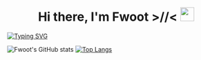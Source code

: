 <h1 align="center">Hi there, I'm Fwoot >//< </a> 
<img src="https://github.com/blackcater/blackcater/raw/main/images/Hi.gif" height="32"/></h1>

[![Typing SVG](https://readme-typing-svg.herokuapp.com?color=%2336BCF7&lines=The+cutest+developer+>\\<)](https://git.io/typing-svg)

![Fwoot's GitHub stats](https://github-readme-stats.vercel.app/api?username=BestFloot&show_icons=true&theme=radical&count_private=true&bg_color=000000&title_color=e370eb&text_color=ffffff&border_color=e370eb&icon_color=e370eb&card_width=500)
[![Top Langs](https://github-readme-stats.vercel.app/api/top-langs/?username=BestFloot&hide_progress=false&theme=dark&count_private=true&layout=compact&bg_color=000000&title_color=e370eb&icon_color=e370eb&border_color=e370eb&text_color=ffffff&card_width=500)](https://github.com/anuraghazra/github-readme-stats)
